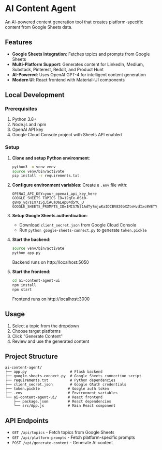 # AI Content Agent

An AI-powered content generation tool that creates platform-specific content from Google Sheets data.

## Features

- **Google Sheets Integration**: Fetches topics and prompts from Google Sheets
- **Multi-Platform Support**: Generates content for LinkedIn, Medium, Substack, Pinterest, Reddit, and Product Hunt
- **AI-Powered**: Uses OpenAI GPT-4 for intelligent content generation
- **Modern UI**: React frontend with Material-UI components

## Local Development

### Prerequisites

1. Python 3.8+
2. Node.js and npm
3. OpenAI API key
4. Google Cloud Console project with Sheets API enabled

### Setup

1. **Clone and setup Python environment**:
   ```bash
   python3 -m venv venv
   source venv/bin/activate
   pip install -r requirements.txt
   ```

2. **Configure environment variables**:
   Create a `.env` file with:
   ```
   OPENAI_API_KEY=your_openai_api_key_here
   GOOGLE_SHEETS_TOPICS_ID=12qFx-0Si0-g8Hp_yq7sIm7I5gJiACaOaLep04dSYC_U
   GOOGLE_SHEETS_PROMPTS_ID=1MIS7Nl1AdTy7mjwKaIDCBV820bXZteHvdIxo8WETYnc
   ```

3. **Setup Google Sheets authentication**:
   - Download `client_secret.json` from Google Cloud Console
   - Run `python google-sheets-connect.py` to generate `token.pickle`

4. **Start the backend**:
   ```bash
   source venv/bin/activate
   python app.py
   ```
   Backend runs on http://localhost:5050

5. **Start the frontend**:
   ```bash
   cd ai-content-agent-ui
   npm install
   npm start
   ```
   Frontend runs on http://localhost:3000

## Usage

1. Select a topic from the dropdown
2. Choose target platforms
3. Click "Generate Content"
4. Review and use the generated content

## Project Structure

```
ai-content-agent/
├── app.py                    # Flask backend
├── google-sheets-connect.py  # Google Sheets connection script
├── requirements.txt          # Python dependencies
├── client_secret.json        # Google OAuth credentials
├── token.pickle             # Google auth token
├── .env                     # Environment variables
└── ai-content-agent-ui/     # React frontend
    ├── package.json         # React dependencies
    └── src/App.js           # Main React component
```

## API Endpoints

- `GET /api/topics` - Fetch topics from Google Sheets
- `GET /api/platform-prompts` - Fetch platform-specific prompts
- `POST /api/generate-content` - Generate AI content
